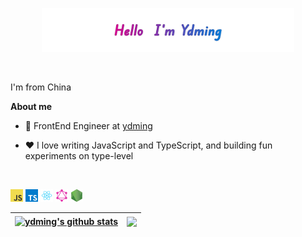 <p align="center"><a href="https://github.com/ydmingg"><img width="80%" alt="Hello, I'm Ydming. I do open source!" src="./assets/ydm-readme-header.png" /></a></p>

<br/>

I'm from China

**About me**

- 💼 FrontEnd Engineer at [ydming](https://www.ydming.com/)

- ❤️ I love writing JavaScript and TypeScript, and building fun experiments on type-level

<br/>

<code><img height="20" alt="javascript" src="./images/apps/javascript.png"></code>
<code><img height="20" alt="typescript" src="./images/apps/typescript.png"></code>
<code><img height="20" alt="react" src="./images/apps/react.png"></code>
<code><img height="20" alt="graphql" src="./images/apps/graphql.png"></code>
<code><img height="20" alt="nodejs" src="./images/apps/nodejs.png"></code>    


| <a href="https://github.com/ydmingg"><img align="center" src="https://github-readme-stats.vercel.app/api?username=ydmingg&show_icons=true&include_all_commits=true&theme=buefy&hide_border=true" alt="ydming's github stats" /></a> | <a href="https://github.com/ydmingg"><img align="center" src="https://github-readme-stats.vercel.app/api/top-langs/?username=ydmingg&layout=compact&theme=buefy&hide_border=true" /></a> |
| ------------- | ------------- |
